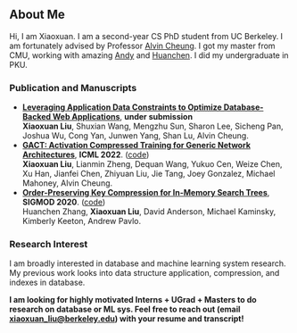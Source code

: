 ## About Me

Hi, I am Xiaoxuan. I am a second-year CS PhD student from UC Berkeley. I am fortunately advised by Professor [Alvin Cheung](https://people.eecs.berkeley.edu/~akcheung/). I got my master from CMU, working with amazing [Andy](http://www.cs.cmu.edu/~pavlo/) and [Huanchen](http://www.cs.cmu.edu/~huanche1/). I did my undergraduate in PKU.

### Publication and Manuscripts
- **[Leveraging Application Data Constraints to Optimize Database-Backed Web Applications](https://arxiv.org/abs/2205.02954)**, **under submission** \
  **Xiaoxuan Liu**, Shuxian Wang, Mengzhu Sun, Sharon Lee, Sicheng Pan, Joshua Wu, Cong Yan, Junwen Yang, Shan Lu, Alvin Cheung.
- **[GACT: Activation Compressed Training for Generic Network Architectures](https://arxiv.org/abs/2206.11357)**, **ICML 2022**. ([code](https://github.com/LiuXiaoxuanPKU/GACT-ICML)) \
  **Xiaoxuan Liu**, Lianmin Zheng, Dequan Wang, Yukuo Cen, Weize Chen, Xu Han, Jianfei Chen, Zhiyuan Liu, Jie Tang, Joey Gonzalez, Michael Mahoney, Alvin Cheung.
- **[Order-Preserving Key Compression for In-Memory Search Trees](https://arxiv.org/abs/2003.02391)**, **SIGMOD 2020**. ([code](https://github.com/efficient/HOPE))\
  Huanchen Zhang, **Xiaoxuan Liu**, David Anderson, Michael Kaminsky, Kimberly Keeton, Andrew Pavlo.

### Research Interest

I am broadly interested in database and machine learning system research. My previous work looks into data structure application, compression, and indexes in database.

**I am looking for highly motivated Interns + UGrad + Masters to do research on database or ML sys. Feel free to reach out (email xiaoxuan_liu@berkeley.edu) with your resume and transcript!**


